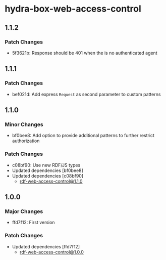 # hydra-box-web-access-control

## 1.1.2

### Patch Changes

- 5f3621b: Response should be 401 when the is no authenticated agent

## 1.1.1

### Patch Changes

- bef021d: Add express `Request` as second parameter to custom patterns

## 1.1.0

### Minor Changes

- bf0bee8: Add option to provide additional patterns to further restrict authorization

### Patch Changes

- c08bf90: Use new RDF/JS types
- Updated dependencies [bf0bee8]
- Updated dependencies [c08bf90]
  - rdf-web-access-control@1.1.0

## 1.0.0

### Major Changes

- ffd7f12: First version

### Patch Changes

- Updated dependencies [ffd7f12]
  - rdf-web-access-control@1.0.0
